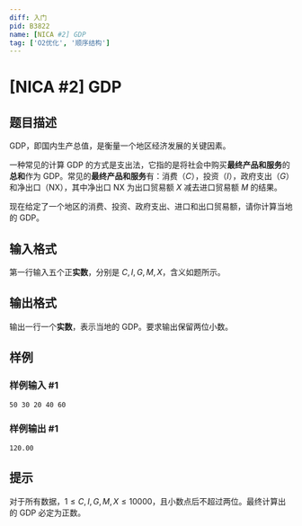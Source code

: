 ```yaml
---
diff: 入门
pid: B3822
name: [NICA #2] GDP
tag: ['O2优化', '顺序结构']
---
```

# [NICA #2] GDP
## 题目描述

GDP，即国内生产总值，是衡量一个地区经济发展的关键因素。

一种常见的计算 GDP 的方式是支出法，它指的是将社会中购买**最终产品和服务**的**总和**作为 GDP。常见的**最终产品和服务**有：消费（$C$），投资（$I$），政府支出（$G$）和净出口（$\mathrm{NX}$），其中净出口 $\mathrm{NX}$ 为出口贸易额 $X$ 减去进口贸易额 $M$ 的结果。

现在给定了一个地区的消费、投资、政府支出、进口和出口贸易额，请你计算当地的 GDP。
## 输入格式

第一行输入五个正**实数**，分别是 $C,I,G,M,X$，含义如题所示。
## 输出格式

输出一行一个**实数**，表示当地的 GDP。要求输出保留两位小数。
## 样例

### 样例输入 #1
```
50 30 20 40 60
```
### 样例输出 #1
```
120.00
```
## 提示

对于所有数据，$1 \leq C,I,G,M,X \leq 10000$，且小数点后不超过两位。最终计算出的 GDP 必定为正数。
